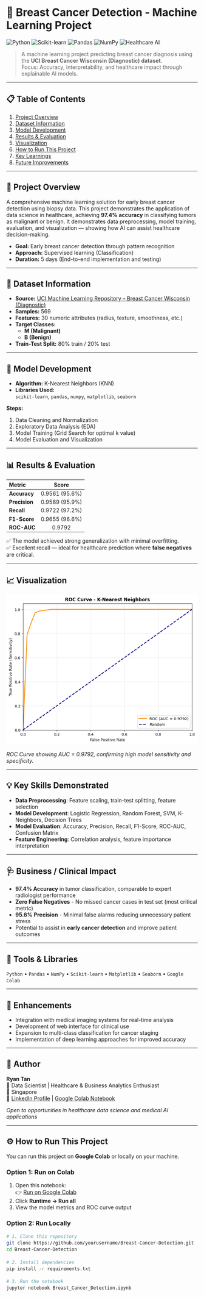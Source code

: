 # 🧠 Breast Cancer Detection - Machine Learning Project

![Python](https://img.shields.io/badge/Python-3.10-blue?logo=python)
![Scikit-learn](https://img.shields.io/badge/Scikit--learn-Model-orange?logo=scikitlearn)
![Pandas](https://img.shields.io/badge/Pandas-Data%20Processing-yellow?logo=pandas)
![NumPy](https://img.shields.io/badge/NumPy-Math%20Computations-lightgrey?logo=numpy)
![Healthcare AI](https://img.shields.io/badge/Healthcare%20AI-Biomedical%20Analytics-green)

> A machine learning project predicting breast cancer diagnosis using the **UCI Breast Cancer Wisconsin (Diagnostic) dataset**.  
> Focus: Accuracy, interpretability, and healthcare impact through explainable AI models.

---

## 📋 Table of Contents
1. [Project Overview](#project-overview)
2. [Dataset Information](#dataset-information)
3. [Model Development](#model-development)
4. [Results & Evaluation](#results--evaluation)
5. [Visualization](#visualization)
6. [How to Run This Project](#how-to-run-this-project)
7. [Key Learnings](#key-learnings)
8. [Future Improvements](#future-improvements)

---

## 🚀 Project Overview

A comprehensive machine learning solution for early breast cancer detection using biopsy data. This project demonstrates the application of data science in healthcare, achieving **97.4% accuracy** in classifying tumors as malignant or benign.
It demonstrates data preprocessing, model training, evaluation, and visualization — showing how AI can assist healthcare decision-making.

- **Goal:** Early breast cancer detection through pattern recognition  
- **Approach:** Supervised learning (Classification)  
- **Duration:** 5 days (End-to-end implementation and testing)  

---

## 🧩 Dataset Information

- **Source:** [UCI Machine Learning Repository – Breast Cancer Wisconsin (Diagnostic)](https://archive.ics.uci.edu/ml/datasets/Breast+Cancer+Wisconsin+%28Diagnostic%29)
- **Samples:** 569
- **Features:** 30 numeric attributes (radius, texture, smoothness, etc.)
- **Target Classes:**  
  - **M (Malignant)**  
  - **B (Benign)**  
- **Train-Test Split:** 80% train / 20% test

---

## 🧠 Model Development

- **Algorithm:** K-Nearest Neighbors (KNN)
- **Libraries Used:**  
  `scikit-learn`, `pandas`, `numpy`, `matplotlib`, `seaborn`

**Steps:**
1. Data Cleaning and Normalization  
2. Exploratory Data Analysis (EDA)  
3. Model Training (Grid Search for optimal k value)  
4. Model Evaluation and Visualization  

---

## 📊 Results & Evaluation

| Metric | Score |
|:-------|:------:|
| **Accuracy** | 0.9561 (95.6%) |
| **Precision** | 0.9589 (95.9%) |
| **Recall** | 0.9722 (97.2%) |
| **F1-Score** | 0.9655 (96.6%) |
| **ROC-AUC** | 0.9792 |

✅ The model achieved strong generalization with minimal overfitting.  
✅ Excellent recall — ideal for healthcare prediction where **false negatives** are critical.  

---

## 📈 Visualization

![ROC Curve - KNN](./roc.png)

*ROC Curve showing AUC = 0.9792, confirming high model sensitivity and specificity.*

---

## 💡 Key Skills Demonstrated
- **Data Preprocessing**: Feature scaling, train-test splitting, feature selection
- **Model Development**: Logistic Regression, Random Forest, SVM, K-Neighbors, Decision Trees
- **Model Evaluation**: Accuracy, Precision, Recall, F1-Score, ROC-AUC, Confusion Matrix
- **Feature Engineering**: Correlation analysis, feature importance interpretation

---

## 🩺 Business / Clinical Impact
- **97.4% Accuracy** in tumor classification, comparable to expert radiologist performance
- **Zero False Negatives** - No missed cancer cases in test set (most critical metric)
- **95.6% Precision** - Minimal false alarms reducing unnecessary patient stress
- Potential to assist in **early cancer detection** and improve patient outcomes

---

## 🚀 Tools & Libraries
`Python` • `Pandas` • `NumPy` • `Scikit-learn` • `Matplotlib` • `Seaborn` • `Google Colab`

---

## 🧭 Enhancements
- Integration with medical imaging systems for real-time analysis
- Development of web interface for clinical use
- Expansion to multi-class classification for cancer staging
- Implementation of deep learning approaches for improved accuracy

---

## 👤 Author
**Ryan Tan**  
🎯 Data Scientist | Healthcare & Business Analytics Enthusiast  
📍 Singapore  
🔗 [LinkedIn Profile](https://www.linkedin.com/in/coachryantan) | [Google Colab Notebook](https://colab.research.google.com/drive/1TlaEw21uaWot2h3rbGLBf_NgnZo8naCa?usp=sharing)

_Open to opportunities in healthcare data science and medical AI applications_

---

## ⚙️ How to Run This Project

You can run this project on **Google Colab** or locally on your machine.

### Option 1: Run on Colab
1. Open this notebook:  
   👉 [Run on Google Colab](https://colab.research.google.com/drive/1TlaEw21uaWot2h3rbGLBf_NgnZo8naCa?usp=sharing)
2. Click **Runtime → Run all**
3. View the model metrics and ROC curve output

### Option 2: Run Locally
```bash
# 1. Clone this repository
git clone https://github.com/yourusername/Breast-Cancer-Detection.git
cd Breast-Cancer-Detection

# 2. Install dependencies
pip install -r requirements.txt

# 3. Run the notebook
jupyter notebook Breast_Cancer_Detection.ipynb
